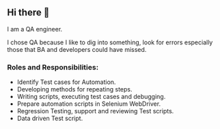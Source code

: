 ## Hi there 👋

I am a QA engineer.

I chose QA because I like to dig into something, look for errors especially those that BA and developers could have missed.

### Roles and Responsibilities:  
- Identify Test cases for Automation.
- Developing methods for repeating steps.
- Writing scripts, executing test cases and debugging.
- Prepare automation scripts in Selenium WebDriver.
- Regression Testing, support and reviewing Test scripts.
- Data driven Test script.
